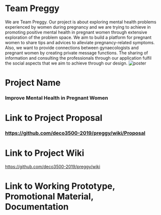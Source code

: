 # Team Preggy
We are Team Preggy. Our project is about exploring mental health problems experienced by women during pregnancy and we are trying to achieve in promoting positive mental health in pregnant women through extensive exploration of the problem space. We aim to build a platform for pregnant women to share tips and advices to alleviate pregnancy-related symptoms. Also, we want to provide connections between gynaecologists and pregnant women by creating private message functions. The sharing of information and consulting the professionals through our application fulfil the social aspects that we aim to achieve through our design.
![poster](https://imgur.com/kCechnR.png)
# Project Name
 ### Improve Mental Health in Pregnant Women
 
# Link to Project Proposal
### https://github.com/deco3500-2019/preggy/wiki/Proposal
# Link to Project Wiki
https://github.com/deco3500-2019/preggy/wiki
# Link to Working Prototype, Promotional Material, Documentation
